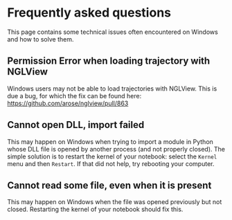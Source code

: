 # Frequently asked questions

This page contains some technical issues often encountered on Windows and how to solve them.

## Permission Error when loading trajectory with NGLView

Windows users may not be able to load trajectories with NGLView.
This is due a bug, for which the fix can be found here: https://github.com/arose/nglview/pull/863

## Cannot open DLL, import failed

This may happen on Windows when trying to import a module in Python whose DLL file is opened by another process (and not properly closed).
The simple solution is to restart the kernel of your notebook: select the `Kernel` menu and then `Restart`.
If that did not help, try rebooting your computer.

## Cannot read some file, even when it is present

This may happen on Windows when the file was opened previously but not closed.
Restarting the kernel of your notebook should fix this.
